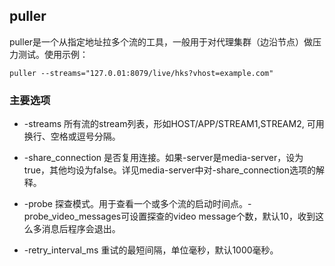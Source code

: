 ## puller

puller是一个从指定地址拉多个流的工具，一般用于对代理集群（边沿节点）做压力测试。使用示例：
```
puller --streams="127.0.01:8079/live/hks?vhost=example.com"
```

### 主要选项

* -streams
所有流的stream列表，形如HOST/APP/STREAM1,STREAM2, 可用换行、空格或逗号分隔。

* -share_connection
是否复用连接。如果-server是media-server，设为true，其他均设为false。详见media-server中对-share_connection选项的解释。

* -probe
探查模式。用于查看一个或多个流的启动时间点。-probe_video_messages可设置探查的video message个数，默认10，收到这么多消息后程序会退出。

* -retry_interval_ms
重试的最短间隔，单位毫秒，默认1000毫秒。

